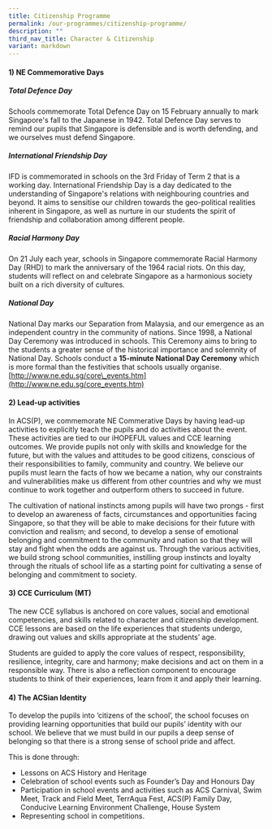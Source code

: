 ```yaml
---
title: Citizenship Programme
permalink: /our-programmes/citizenship-programme/
description: ""
third_nav_title: Character & Citizenship
variant: markdown
---
```


#### **1) NE Commemorative Days**

##### **Total Defence Day**
Schools commemorate Total Defence Day on 15 February annually to mark Singapore's fall to the Japanese in 1942. Total Defence Day serves to remind our pupils that Singapore is defensible and is worth defending, and we ourselves must defend Singapore.

##### **International Friendship Day**
IFD is commemorated in schools on the 3rd Friday of Term 2 that is a working day. International Friendship Day is a day dedicated to the understanding of Singapore's relations with neighbouring countries and beyond. It aims to sensitise our children towards the geo-political realities inherent in Singapore, as well as nurture in our students the spirit of friendship and collaboration among different people.

##### **Racial Harmony Day**
On 21 July each year, schools in Singapore commemorate Racial Harmony Day (RHD) to mark the anniversary of the 1964 racial riots. On this day, students will reflect on and celebrate Singapore as a harmonious society built on a rich diversity of cultures.

##### **National Day**
National Day marks our Separation from Malaysia, and our emergence as an independent country in the community of nations. Since 1998, a National Day Ceremony was introduced in schools. This Ceremony aims to bring to the students a greater sense of the historical importance and solemnity of National Day. Schools conduct a&nbsp;**15-minute National Day Ceremony**&nbsp;which is more formal than the festivities that schools usually organise.<br>[http://www.ne.edu.sg/core\_events.htm](http://www.ne.edu.sg/core_events.htm)

#### **2) Lead-up activities**
In ACS(P), we commemorate NE Commerative Days by having lead-up activities to explicitly teach the pupils and do activities about the event. These activities are tied to our iHOPEFUL values and CCE learning outcomes. We provide pupils not only with skills and knowledge for the future, but with the values and attitudes to be good citizens, conscious of their responsibilities to family, community and country. We believe our pupils must learn the facts of how we became a nation, why our constraints and vulnerabilities make us different from other countries and why we must continue to work together and outperform others to succeed in future.

The cultivation of national instincts among pupils will have two prongs - first to develop an awareness of facts, circumstances and opportunities facing Singapore, so that they will be able to make decisions for their future with conviction and realism; and second, to develop a sense of emotional belonging and commitment to the community and nation so that they will stay and fight when the odds are against us. Through the various activities, we build strong school communities, instilling group instincts and loyalty through the rituals of school life as a starting point for cultivating a sense of belonging and commitment to society.

#### **3) CCE Curriculum (MT)**
The new CCE syllabus is anchored on core values, social and emotional competencies, and skills related to character and citizenship development. CCE lessons are based on the life experiences that students undergo, drawing out values and skills appropriate at the students’ age.

Students are guided to apply the core values of respect, responsibility, resilience, integrity, care and harmony; make decisions and act on them in a responsible way. There is also a reflection component to encourage students to think of their experiences, learn from it and apply their learning.

#### **4) The ACSian Identity**
To develop the pupils into&nbsp;‘citizens of the school’, the school focuses on providing learning opportunities that build our pupils’ identity with our school. We believe that we must build in our pupils a deep sense of belonging so that there is a strong sense of school pride and affect.

This is done through:

*   Lessons on ACS History and Heritage
*   Celebration of school events such as Founder’s Day and Honours Day
*   Participation in school events and activities such as ACS Carnival, Swim Meet, Track and Field Meet, TerrAqua Fest, ACS(P) Family Day, Conducive Learning Environment Challenge, House System
*   Representing school in competitions.